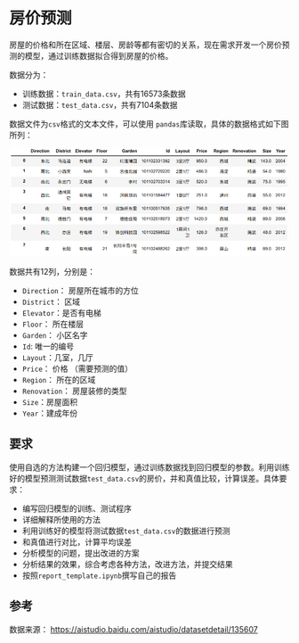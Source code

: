 # 房价预测

房屋的价格和所在区域、楼层、房龄等都有密切的关系，现在需求开发一个房价预测的模型，通过训练数据拟合得到房屋的价格。

数据分为：

* 训练数据：`train_data.csv`，共有16573条数据
* 测试数据：`test_data.csv`，共有7104条数据



数据文件为`csv`格式的文本文件，可以使用 `pandas`库读取，具体的数据格式如下图所列：

![data format](images/data_structure.png)

数据共有12列，分别是：

* `Direction`： 房屋所在城市的方位
* `District`： 区域
* `Elevator`：是否有电梯
* `Floor`： 所在楼层
* `Garden`： 小区名字
* `Id`: 唯一的编号
* `Layout`：几室，几厅
* `Price`： 价格 （需要预测的值）
* `Region`： 所在的区域
* `Renovation`： 房屋装修的类型
* `Size`：房屋面积
* `Year`：建成年份



## 要求

使用自选的方法构建一个回归模型，通过训练数据找到回归模型的参数。利用训练好的模型预测测试数据`test_data.csv`的房价，并和真值比较，计算误差。具体要求：

* 编写回归模型的训练、测试程序
* 详细解释所使用的方法
* 利用训练好的模型将测试数据`test_data.csv`的数据进行预测
* 和真值进行对比，计算平均误差
* 分析模型的问题，提出改进的方案
* 分析结果的效果，综合考虑各种方法，改进方法，并提交结果
* 按照`report_template.ipynb`撰写自己的报告





## 参考

数据来源： https://aistudio.baidu.com/aistudio/datasetdetail/135607

